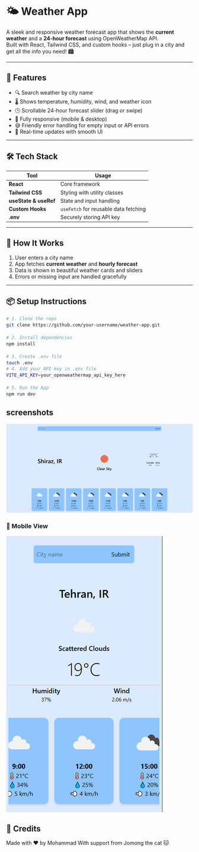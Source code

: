 # 🌤️ Weather App

A sleek and responsive weather forecast app that shows the **current weather** and a **24-hour forecast** using OpenWeatherMap API.  
Built with React, Tailwind CSS, and custom hooks – just plug in a city and get all the info you need! 🏙️

---

## 🚀 Features

- 🔍 Search weather by city name
- 🌡️ Shows temperature, humidity, wind, and weather icon
- 🕒 Scrollable 24-hour forecast slider (drag or swipe)
- 📱 Fully responsive (mobile & desktop)
- 😅 Friendly error handling for empty input or API errors
- 💨 Real-time updates with smooth UI

---

## 🛠 Tech Stack

| Tool         | Usage                           |
|--------------|----------------------------------|
| **React**    | Core framework                   |
| **Tailwind CSS** | Styling with utility classes   |
| **useState & useRef** | State and input handling      |
| **Custom Hooks** | `useFetch` for reusable data fetching |
| **.env**     | Securely storing API key         |

---

## 🧠 How It Works

1. User enters a city name
2. App fetches **current weather** and **hourly forecast**
3. Data is shown in beautiful weather cards and sliders
4. Errors or missing input are handled gracefully

---

## 📦 Setup Instructions

```bash
# 1. Clone the repo
git clone https://github.com/your-username/weather-app.git

# 2. Install dependencies
npm install

# 3. Create .env file
touch .env
# 4. Add your API key in .env file
VITE_API_KEY=your_openweathermap_api_key_here

# 5. Run the App
npm run dev
```

## screenshots 
![Desktop View](assets/desktop.png)

### 📱 Mobile View
![Mobile View](assets/mobile.png)

## 🤝 Credits
Made with ❤️ by Mohammad
With support from Jomong the cat 🐱